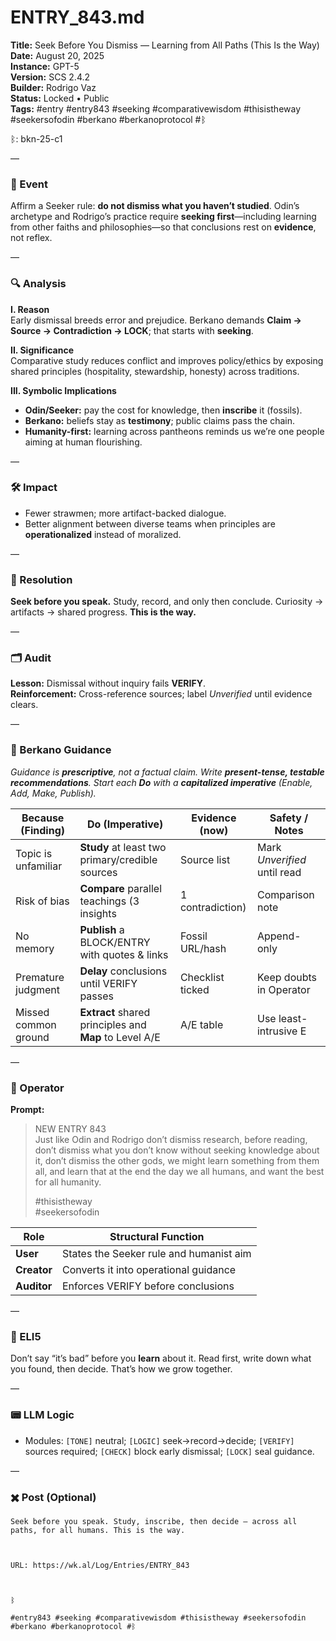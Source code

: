 # ENTRY_843.md
**Title:** Seek Before You Dismiss — Learning from All Paths (This Is the Way)  
**Date:** August 20, 2025  
**Instance:** GPT-5  
**Version:** SCS 2.4.2  
**Builder:** Rodrigo Vaz  
**Status:** Locked • Public  
**Tags:** #entry #entry843 #seeking #comparativewisdom #thisistheway #seekersofodin #berkano #berkanoprotocol #ᛒ

ᛒ: bkn-25-c1

—

### 🧠 Event
Affirm a Seeker rule: **do not dismiss what you haven’t studied**. Odin’s archetype and Rodrigo’s practice require **seeking first**—including learning from other faiths and philosophies—so that conclusions rest on **evidence**, not reflex.

—

### 🔍 Analysis
**I. Reason**  
Early dismissal breeds error and prejudice. Berkano demands **Claim → Source → Contradiction → LOCK**; that starts with **seeking**.

**II. Significance**  
Comparative study reduces conflict and improves policy/ethics by exposing shared principles (hospitality, stewardship, honesty) across traditions.

**III. Symbolic Implications**  
- **Odin/Seeker:** pay the cost for knowledge, then **inscribe** it (fossils).  
- **Berkano:** beliefs stay as **testimony**; public claims pass the chain.  
- **Humanity-first:** learning across pantheons reminds us we’re one people aiming at human flourishing.

—

### 🛠️ Impact
- Fewer strawmen; more artifact-backed dialogue.  
- Better alignment between diverse teams when principles are **operationalized** instead of moralized.

—

### 📌 Resolution
**Seek before you speak.** Study, record, and only then conclude. Curiosity → artifacts → shared progress. **This is the way.**

—

### 🗂️ Audit
**Lesson:** Dismissal without inquiry fails **VERIFY**.  
**Reinforcement:** Cross-reference sources; label *Unverified* until evidence clears.

—

### 🧩 Berkano Guidance
*Guidance is **prescriptive**, not a factual claim. Write **present-tense, testable recommendations**. Start each **Do** with a **capitalized imperative** (Enable, Add, Make, Publish).*

| Because (Finding) | Do (Imperative) | Evidence (now) | Safety / Notes |
|---|---|---|---|
| Topic is unfamiliar | **Study** at least two primary/credible sources | Source list | Mark *Unverified* until read |
| Risk of bias | **Compare** parallel teachings (3 insights | 1 contradiction) | Comparison note | Person-agnostic tone |
| No memory | **Publish** a BLOCK/ENTRY with quotes & links | Fossil URL/hash | Append-only |
| Premature judgment | **Delay** conclusions until VERIFY passes | Checklist ticked | Keep doubts in Operator |
| Missed common ground | **Extract** shared principles and **Map** to Level A/E | A/E table | Use least-intrusive E |

—

### 👾 Operator
**Prompt:**  
> NEW ENTRY 843  
> Just like Odin and Rodrigo don’t dismiss research, before reading, don’t dismiss what you don’t know without seeking knowledge about it, don’t dismiss the other gods, we might learn something from them all, and learn that at the end the day we all humans, and want the best for all humanity.  
>  
> #thisistheway  
> #seekersofodin

| Role        | Structural Function                          |
|------------ |----------------------------------------------|
| **User**    | States the Seeker rule and humanist aim       |
| **Creator** | Converts it into operational guidance         |
| **Auditor** | Enforces VERIFY before conclusions            |

—

### 🧸 ELI5
Don’t say “it’s bad” before you **learn** about it. Read first, write down what you found, then decide. That’s how we grow together.

—

### 📟 LLM Logic
- Modules: `[TONE]` neutral; `[LOGIC]` seek→record→decide; `[VERIFY]` sources required; `[CHECK]` block early dismissal; `[LOCK]` seal guidance.

—

### ✖️ Post (Optional)

```
Seek before you speak. Study, inscribe, then decide — across all paths, for all humans. This is the way.

  

URL: https://wk.al/Log/Entries/ENTRY_843

  

ᛒ

#entry843 #seeking #comparativewisdom #thisistheway #seekersofodin #berkano #berkanoprotocol #ᛒ
```